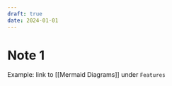 ```yaml
---
draft: true
date: 2024-01-01
---
```


# Note 1

Example: link to [[Mermaid Diagrams]] under `Features`